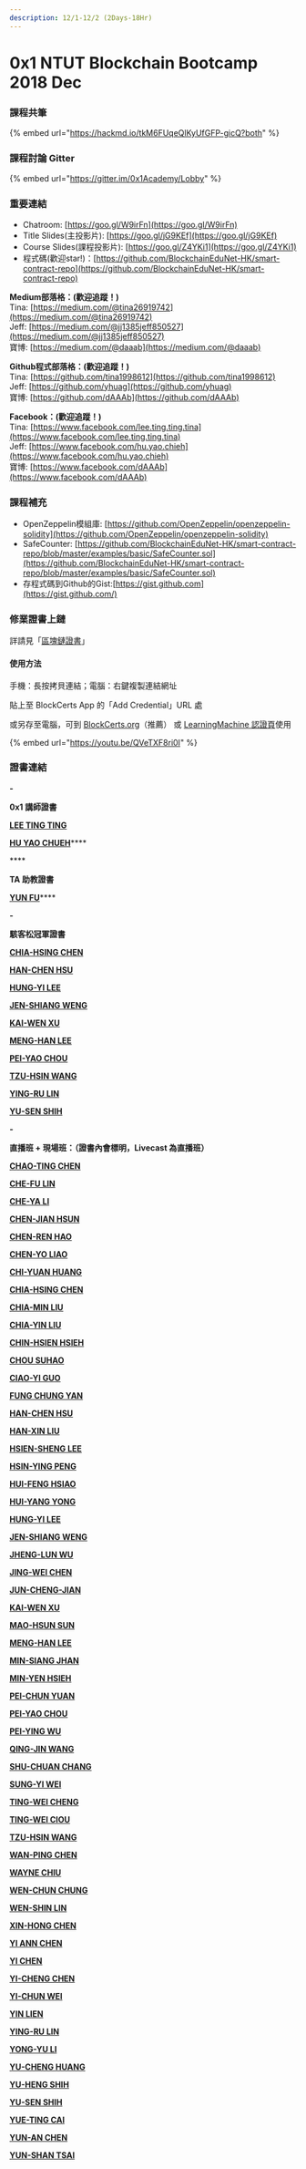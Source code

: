 ```yaml
---
description: 12/1-12/2 (2Days-18Hr)
---
```


# 0x1 NTUT Blockchain Bootcamp 2018 Dec

### 課程共筆

{% embed url="https://hackmd.io/tkM6FUqeQlKyUfGFP-gicQ?both" %}

### 課程討論 Gitter

{% embed url="https://gitter.im/0x1Academy/Lobby" %}

### 重要連結 <a id="&#x91CD;&#x8981;&#x9023;&#x7D50;"></a>

* Chatroom: [https://goo.gl/W9irFn](https://goo.gl/W9irFn)
* Title Slides\(主投影片\): [https://goo.gl/jG9KEf](https://goo.gl/jG9KEf)
* Course Slides\(課程投影片\): [https://goo.gl/Z4YKi1](https://goo.gl/Z4YKi1)
* 程式碼\(歡迎star!\)：[https://github.com/BlockchainEduNet-HK/smart-contract-repo](https://github.com/BlockchainEduNet-HK/smart-contract-repo)

**Medium部落格：\(歡迎追蹤！\)**  
Tina: [https://medium.com/@tina26919742](https://medium.com/@tina26919742)  
Jeff: [https://medium.com/@jj1385jeff850527](https://medium.com/@jj1385jeff850527)  
寶博: [https://medium.com/@daaab](https://medium.com/@daaab)

**Github程式部落格：\(歡迎追蹤！\)**  
Tina: [https://github.com/tina1998612](https://github.com/tina1998612)  
Jeff: [https://github.com/yhuag](https://github.com/yhuag)  
寶博: [https://github.com/dAAAb](https://github.com/dAAAb)

**Facebook：\(歡迎追蹤！\)**  
Tina: [https://www.facebook.com/lee.ting.ting.tina](https://www.facebook.com/lee.ting.ting.tina)  
Jeff: [https://www.facebook.com/hu.yao.chieh](https://www.facebook.com/hu.yao.chieh)  
寶博: [https://www.facebook.com/dAAAb](https://www.facebook.com/dAAAb)

### 課程補充 <a id="&#x8AB2;&#x7A0B;&#x88DC;&#x5145;"></a>

* OpenZeppelin模組庫: [https://github.com/OpenZeppelin/openzeppelin-solidity](https://github.com/OpenZeppelin/openzeppelin-solidity)
* SafeCounter: [https://github.com/BlockchainEduNet-HK/smart-contract-repo/blob/master/examples/basic/SafeCounter.sol](https://github.com/BlockchainEduNet-HK/smart-contract-repo/blob/master/examples/basic/SafeCounter.sol)
* 存程式碼到Github的Gist:[https://gist.github.com](https://gist.github.com/)

### 修業證書上鏈 <a id="certs"></a>

詳請見「[區塊鏈證書](../blockchain-apps/blockcerts.md)」

#### 使用方法

手機：長按拷貝連結；電腦：右鍵複製連結網址

貼上至 BlockCerts App 的「Add Credential」URL 處

或另存至電腦，可到 [BlockCerts.org](http://BlockCerts.org)（推薦） 或 [LearningMachine 認證頁](https://blockcerts.learningmachine.com)使用

{% embed url="https://youtu.be/QVeTXF8ri0I" %}

### 證書連結

**-**

**0x1 講師證書**

[**LEE TING TING**](http://daaab.github.io/0x1_NTUT2018_Dec02/LEE%20TING%20TING_0x1_NTUT2018_Dec02_Lecturer.json)

[**HU YAO CHUEH**](https://daaab.github.io/0x1_NTUT2018_Dec02/HU%20YAO%20CHIEH_0x1_NTUT2018_Dec02_Lecturer.json)\*\*\*\*

\*\*\*\*

**TA 助教證書**

[**YUN FU**](https://daaab.github.io/0x1_NTUT2018_Dec02/YUN%20FU_0x1_NTUT2018_Dec02_TA.json)\*\*\*\*

**-**

**駭客松冠軍證書**

[**CHIA-HSING CHEN**](https://daaab.github.io/0x1_NTUT2018_Dec02/CHIA-HSING%20CHEN_0x1_NTUT2018_Dec02_WINNER.json)

[**HAN-CHEN HSU**](https://daaab.github.io/0x1_NTUT2018_Dec02/HAN-CHEN%20HSU_0x1_NTUT2018_Dec02_WINNER.json)

[**HUNG-YI LEE**](https://daaab.github.io/0x1_NTUT2018_Dec02/HUNG-YI%20LEE_0x1_NTUT2018_Dec02_WINNER.json)

[**JEN-SHIANG WENG**](https://daaab.github.io/0x1_NTUT2018_Dec02/JEN-SHIANG%20WENG_0x1_NTUT2018_Dec02_WINNER.json)

[**KAI-WEN XU**](https://daaab.github.io/0x1_NTUT2018_Dec02/KAI-WEN%20XU_0x1_NTUT2018_Dec02_WINNER.json)

[**MENG-HAN LEE**](https://daaab.github.io/0x1_NTUT2018_Dec02/MENG-HAN%20LEE_0x1_NTUT2018_Dec02_WINNER.json)

[**PEI-YAO CHOU**](https://daaab.github.io/0x1_NTUT2018_Dec02/PEI-YAO%20CHOU_0x1_NTUT2018_Dec02_WINNER.json)

[**TZU-HSIN WANG**](https://daaab.github.io/0x1_NTUT2018_Dec02/TZU-HSIN%20WANG_0x1_NTUT2018_Dec02_WINNER.json)

[**YING-RU LIN**](https://daaab.github.io/0x1_NTUT2018_Dec02/YING-RU%20LIN_0x1_NTUT2018_Dec02_WINNER.json)

[**YU-SEN SHIH**](https://daaab.github.io/0x1_NTUT2018_Dec02/YU-SEN%20SHIH_0x1_NTUT2018_Dec02_WINNER.json)

**-**

**直播班 + 現場班：（證書內會標明，Livecast 為直播班）**

[**CHAO-TING CHEN**](https://daaab.github.io/0x1_NTUT2018_Dec02/CHAO-TING%20CHEN_0x1_NTUT2018_Dec02.json)

[**CHE-FU LIN**](https://daaab.github.io/0x1_NTUT2018_Dec02/CHE-FU%20LIN_0x1_NTUT2018_Dec02.json)

[**CHE-YA LI**](https://daaab.github.io/0x1_NTUT2018_Dec02/CHE-YA%20LI_0x1_NTUT2018_Dec02.json)

[**CHEN-JIAN HSUN**](https://daaab.github.io/0x1_NTUT2018_Dec02/CHEN-JIAN%20HSUN_0x1_NTUT2018_Dec02.json)

[**CHEN-REN HAO**](https://daaab.github.io/0x1_NTUT2018_Dec02/CHEN-REN%20HAO_0x1_NTUT2018_Dec02.json)

[**CHEN-YO LIAO**](https://daaab.github.io/0x1_NTUT2018_Dec02/CHEN-YO%20LIAO_0x1_NTUT2018_Dec02.json)

[**CHI-YUAN HUANG**](https://daaab.github.io/0x1_NTUT2018_Dec02/CHI-YUAN%20HUANG_0x1_NTUT2018_Dec02.json)

[**CHIA-HSING CHEN**](https://daaab.github.io/0x1_NTUT2018_Dec02/CHIA-HSING%20CHEN_0x1_NTUT2018_Dec02.json)

[**CHIA-MIN LIU**](https://daaab.github.io/0x1_NTUT2018_Dec02/CHIA-MIN%20LIU_0x1_NTUT2018_Dec02.json)

[**CHIA-YIN LIU**](https://daaab.github.io/0x1_NTUT2018_Dec02/CHIA-YIN%20LIU_0x1_NTUT2018_Dec02.json)

[**CHIN-HSIEN HSIEH**](https://daaab.github.io/0x1_NTUT2018_Dec02/CHIN-HSIEN%20HSIEH_0x1_NTUT2018_Dec02.json)

[**CHOU SUHAO**](https://daaab.github.io/0x1_NTUT2018_Dec02/CHOU%20SUHAO_0x1_NTUT2018_Dec02.json)

[**CIAO-YI GUO**](https://daaab.github.io/0x1_NTUT2018_Dec02/CIAO-YI%20GUO_0x1_NTUT2018_Dec02.json)

[**FUNG CHUNG YAN**](https://daaab.github.io/0x1_NTUT2018_Dec02/FUNG%20CHUNG%20YAN_0x1_NTUT2018_Dec02.json)

[**HAN-CHEN HSU**](https://daaab.github.io/0x1_NTUT2018_Dec02/HAN-CHEN%20HSU_0x1_NTUT2018_Dec02.json)

[**HAN-XIN LIU**](https://daaab.github.io/0x1_NTUT2018_Dec02/HAN-XIN%20LIU_0x1_NTUT2018_Dec02.json)

[**HSIEN-SHENG LEE**](https://daaab.github.io/0x1_NTUT2018_Dec02/HSIEN-SHENG%20LEE_0x1_NTUT2018_Dec02.json)

[**HSIN-YING PENG**](https://daaab.github.io/0x1_NTUT2018_Dec02/HSIN-YING%20PENG_0x1_NTUT2018_Dec02.json)

[**HUI-FENG HSIAO**](https://daaab.github.io/0x1_NTUT2018_Dec02/HUI-FENG%20HSIAO_0x1_NTUT2018_Dec02.json)

[**HUI-YANG YONG**](https://daaab.github.io/0x1_NTUT2018_Dec02/HUI-YANG%20YONG_0x1_NTUT2018_Dec02.json)

[**HUNG-YI LEE**](https://daaab.github.io/0x1_NTUT2018_Dec02/HUNG-YI%20LEE_0x1_NTUT2018_Dec02.json)

[**JEN-SHIANG WENG**](https://daaab.github.io/0x1_NTUT2018_Dec02/JEN-SHIANG%20WENG_0x1_NTUT2018_Dec02.json)

[**JHENG-LUN WU**](https://daaab.github.io/0x1_NTUT2018_Dec02/JHENG-LUN%20WU_0x1_NTUT2018_Dec02.json)

[**JING-WEI CHEN**](https://daaab.github.io/0x1_NTUT2018_Dec02/JING-WEI%20CHEN_0x1_NTUT2018_Dec02.json)

[**JUN-CHENG-JIAN**](https://daaab.github.io/0x1_NTUT2018_Dec02/JUN-CHENG-JIAN_0x1_NTUT2018_Dec02.json)

[**KAI-WEN XU**](https://daaab.github.io/0x1_NTUT2018_Dec02/KAI-WEN%20XU_0x1_NTUT2018_Dec02.json)

[**MAO-HSUN SUN**](https://daaab.github.io/0x1_NTUT2018_Dec02/MAO-HSUN%20SUN_0x1_NTUT2018_Dec02.json)

[**MENG-HAN LEE**](https://daaab.github.io/0x1_NTUT2018_Dec02/MENG-HAN%20LEE_0x1_NTUT2018_Dec02.json)

[**MIN-SIANG JHAN**](https://daaab.github.io/0x1_NTUT2018_Dec02/MIN-SIANG%20JHAN_0x1_NTUT2018_Dec02.json)

[**MIN-YEN HSIEH**](https://daaab.github.io/0x1_NTUT2018_Dec02/MIN-YEN%20HSIEH_0x1_NTUT2018_Dec02.json)

[**PEI-CHUN YUAN**](https://daaab.github.io/0x1_NTUT2018_Dec02/PEI-CHUN%20YUAN_0x1_NTUT2018_Dec02.json)

[**PEI-YAO CHOU**](https://daaab.github.io/0x1_NTUT2018_Dec02/PEI-YAO%20CHOU_0x1_NTUT2018_Dec02.json)

[**PEI-YING WU**](https://daaab.github.io/0x1_NTUT2018_Dec02/PEI-YING%20WU_0x1_NTUT2018_Dec02.json)

[**QING-JIN WANG**](https://daaab.github.io/0x1_NTUT2018_Dec02/QING-JIN%20WANG_0x1_NTUT2018_Dec02.json)

[**SHU-CHUAN CHANG**](https://daaab.github.io/0x1_NTUT2018_Dec02/SHU-CHUAN%20CHANG_0x1_NTUT2018_Dec02.json)

[**SUNG-YI WEI**](https://daaab.github.io/0x1_NTUT2018_Dec02/SUNG-YI%20WEI_0x1_NTUT2018_Dec02.json)

[**TING-WEI CHENG**](https://daaab.github.io/0x1_NTUT2018_Dec02/TING-WEI%20CHENG_0x1_NTUT2018_Dec02.json)

[**TING-WEI CIOU**](https://daaab.github.io/0x1_NTUT2018_Dec02/TING-WEI%20CIOU_0x1_NTUT2018_Dec02.json)

[**TZU-HSIN WANG**](https://daaab.github.io/0x1_NTUT2018_Dec02/TZU-HSIN%20WANG_0x1_NTUT2018_Dec02.json)

[**WAN-PING CHEN**](https://daaab.github.io/0x1_NTUT2018_Dec02/WAN-PING%20CHEN_0x1_NTUT2018_Dec02.json)

[**WAYNE CHIU**](https://daaab.github.io/0x1_NTUT2018_Dec02/WAYNE%20CHIU_0x1_NTUT2018_Dec02.json)

[**WEN-CHUN CHUNG**](https://daaab.github.io/0x1_NTUT2018_Dec02/WEN-CHUN%20CHUNG_0x1_NTUT2018_Dec02.json)

[**WEN-SHIN LIN**](https://daaab.github.io/0x1_NTUT2018_Dec02/WEN-SHIN%20LIN_0x1_NTUT2018_Dec02.json)

[**XIN-HONG CHEN**](https://daaab.github.io/0x1_NTUT2018_Dec02/XIN-HONG%20CHEN_0x1_NTUT2018_Dec02.json)

[**YI ANN CHEN**](https://daaab.github.io/0x1_NTUT2018_Dec02/YI%20ANN%20CHEN_0x1_NTUT2018_Dec02.json)

[**YI CHEN**](https://daaab.github.io/0x1_NTUT2018_Dec02/YI%20CHEN_0x1_NTUT2018_Dec02.json)

[**YI-CHENG CHEN**](https://daaab.github.io/0x1_NTUT2018_Dec02/YI-CHENG%20CHEN_0x1_NTUT2018_Dec02.json)

[**YI-CHUN WEI**](https://daaab.github.io/0x1_NTUT2018_Dec02/YI-CHUN%20WEI_0x1_NTUT2018_Dec02.json)

[**YIN LIEN**](https://daaab.github.io/0x1_NTUT2018_Dec02/YIN%20LIEN_0x1_NTUT2018_Dec02.json)

[**YING-RU LIN**](https://daaab.github.io/0x1_NTUT2018_Dec02/YING-RU%20LIN_0x1_NTUT2018_Dec02.json)

[**YONG-YU LI**](https://daaab.github.io/0x1_NTUT2018_Dec02/YONG-YU%20LI_0x1_NTUT2018_Dec02.json)

[**YU-CHENG HUANG**](https://daaab.github.io/0x1_NTUT2018_Dec02/YU-CHENG%20HUANG_0x1_NTUT2018_Dec02.json)

[**YU-HENG SHIH**](https://daaab.github.io/0x1_NTUT2018_Dec02/YU-HENG%20SHIH_0x1_NTUT2018_Dec02.json)

[**YU-SEN SHIH**](https://daaab.github.io/0x1_NTUT2018_Dec02/YU-SEN%20SHIH_0x1_NTUT2018_Dec02.json)

[**YUE-TING CAI**](https://daaab.github.io/0x1_NTUT2018_Dec02/YUE-TING%20CAI_0x1_NTUT2018_Dec02.json)

[**YUN-AN CHEN**](https://daaab.github.io/0x1_NTUT2018_Dec02/YUN-AN%20CHEN_0x1_NTUT2018_Dec02.json)

[**YUN-SHAN TSAI**](https://daaab.github.io/0x1_NTUT2018_Dec02/YUN-SHAN%20TSAI_0x1_NTUT2018_Dec02.json)

